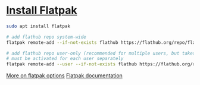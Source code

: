 # [Install Flatpak](https://wiki.debian.org/Flatpak)

```bash
sudo apt install flatpak

# add flathub repo system-wide
flatpak remote-add --if-not-exists flathub https://flathub.org/repo/flathub.flatpakrepo

# add flathub repo user-only (recommended for multiple users, but takes up more space)
# must be activated for each user separately
flatpak remote-add --user --if-not-exists flathub https://flathub.org/repo/flathub.flatpakrepo
```

[More on flatpak options](https://askubuntu.com/questions/1078021/how-do-i-install-a-flatpak-for-a-specific-user)
[Flatpak documentation](https://docs.flatpak.org/en/latest/using-flatpak.html)
